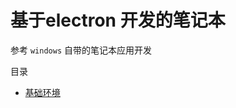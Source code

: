 # 基于electron 开发的笔记本

参考 `windows` 自带的笔记本应用开发

目录
- [基础环境](https://github.com/ArcherGrey/electron_notebook/blob/master/docs/1.md)
